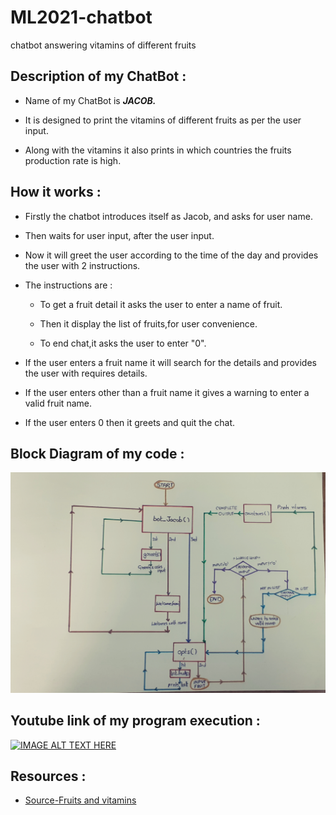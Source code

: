 # ML2021-chatbot
chatbot answering vitamins of different fruits

## Description of my ChatBot :

   - Name of my ChatBot is  _**JACOB.**_
     
   - It is designed to print the vitamins of different fruits as per the user input.
   
   - Along with the vitamins it also prints in which countries the fruits production rate is high.
  
## How it works :

   - Firstly the chatbot introduces itself as Jacob, and asks for user name.
   
   - Then waits for user input, after the user input.
   
   - Now it will greet the user according to the time of the day and provides the user with 2 instructions.
   
   - The instructions are : 
      - To get a fruit detail it asks the user to enter a name of fruit.
      
      - Then it display the list of fruits,for user convenience.
      
      - To end chat,it asks the user to enter "0".
      
   - If the user enters a fruit name it will search for the details and provides the user with requires details.
   
   - If the user enters other than a fruit name it gives a warning to enter a valid fruit name.
   
   - If the user enters 0 then it greets and quit the chat.
   
   
 ## Block Diagram of my code : 
 ![BlockDiagram](https://raw.githubusercontent.com/chandrika3105/ML2021-chatbot/main/BlockDiagram.jpg)
 
## Youtube link of my program execution : 

[![IMAGE ALT TEXT HERE](https://img.youtube.com/vi/CxVbL16USlg/0.jpg)](https://www.youtube.com/watch?v=CxVbL16USlg)

## Resources : 

 - [Source-Fruits and vitamins](https://www.nutritionadvance.com/healthy-foods/types-of-fruit/)
 

